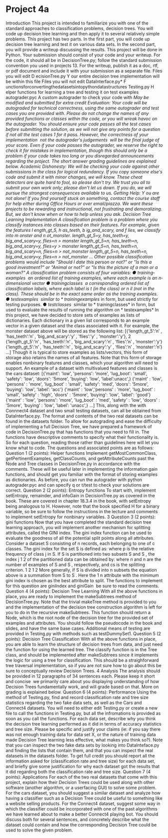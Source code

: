 # Project 4a

Introduction
This project is intended to familiarize you with one of the standard approaches to classification problems, decision trees. You will code up decision tree learning and then apply it to several relatively simple problems.
This project has two parts. In the first part, you will code up decision tree learning and test it on various data sets. In the second part, you will provide a writeup discussing the results.
This project will be done in Python. Your submission should consist of your code and your writeup. For the code, it should all be in DecisionTree.py; follow the standard submission convention you used in projects 1­3. For the writeup, publish it as a doc, rtf, or pdf document and include it with your submission as a separate file.
Files you will edit
D ecisionTree.py Y our entire decision tree implementation will be within this file Files you will not edit
DataInterface.py* F unctionsforconvertingthedatasetsintopythondatastructures Testing.py H elper functions for learning a tree and testing it on test examples autograder.pyc A custom autograder to check your code with
*May be modified and submitted for extra credit
Evaluation: Your code will be autograded for technical correctness, using the same autograder and test cases you are provided with. Please do not change the names of any provided functions or classes within the code, or you will wreak havoc on the autograder. You should ensure your code passes all the test cases before submitting the solution, as we will not give any points for a question if not all the test cases
1
 for it pass. However, the correctness of your implementation ­­ not the autograder's judgements ­­ will be the final judge of your score. Even if your code passes the autograder, we reserve the right to check it for mistakes in implementation, though this should only be a problem if your code takes too long or you disregarded announcements regarding the project. The short answer grading guidelines are explained below.
Academic Dishonesty: We will be checking your code against other submissions in the class for logical redundancy. If you copy someone else's code and submit it with minor changes, we will know. These cheat detectors are quite hard to fool, so please don't try. We trust you all to submit your own work only; please don't let us down. If you do, we will pursue the strongest consequences available to us.
Getting Help: Y ou are not alone! If you find yourself stuck on something, contact the course staff for help either during Office Hours or over email/piazza. We want these projects to be rewarding and instructional, not frustrating and demoralizing. But, we don't know when or how to help unless you ask.
Decision Tree Learning Implementation
A classification problem is a problem where you classify instances into classes based on their features. For example, given the features l ength_gt_5, h as_teeth, b ig_and_scary, and f lies, we classify into m onster and n ot_monster. 
length_gt_5=y, has_teeth=y, big_and_scary=y, flies=n ­­> monster
length_gt_5=n, has_teeth=n, big_and_scary=y, flies=y ­­> monster length_gt_5=n, has_teeth=n, big_and_scary=n, flies=n ­­> not_monster length_gt_5=n, has_teeth=n, big_and_scary=y, flies=n ­­> not_monster ...
Other possible classification problems would include "Should I date this person or not?" or "Is this a good investment?" or "Animal or not?" or "Is this the picture of a man or a woman?"
A classification problem consists of four variables:
● *training­examples* ­ an ordered list of training examples, where each example is an n­ dimensional vector
● *training­classes* ­ a corresponding ordered list of classification labels, where each label is t (in the class) or n il (not in the class). These should be in the exact same order as the training examples.
● *test­examples* ­ similar to * training­examples* in form, but used strictly for testing purposes.
● *test­classes* ­ similar to * training­classes* in form, but used to evaluate the results of running the algorithm on * test­examples*
In this project, we have decided to store sets of examples as lists of dictionaries. Each dictionary in a given list corresponds to an example vector in a given dataset and the class associated with it. For example, the monster dataset above will be stored as the following list:
[{‘length_gt_5’:’n’ , ’has_teeth’:’n’ , ’big_and_scary’:’y’ , ’flies’:’y’ , ‘monster’:’y’},
 2
 {‘length_gt_5’:’n’ , ’has_teeth’:’n’ , ’big_and_scary’:’n’ , ’flies’:’n’ , ‘monster’:’y’} {‘length_gt_5’:’n’ , ’has_teeth’:’n’ , ’big_and_scary’:’y’ , ’flies’:’n’ , ‘monster’:’n’} ...]
Though it is typical to store examples as lists/vectors, this form of storage also retains the names of all features. Note that this form of storage enables non­binary features and classes, which your algorithm will need to support. An example of a dataset with multi­valued features and classes is the cars dataset:
[{'maint': 'low', 'persons': 'more', 'lug_boot': 'small', 'safety': 'low', 'doors': '5more', 'buying': 'low', 'label’:unacc',}
{'maint' : 'low', 'persons' : 'more', 'lug_boot' : 'small', 'safety': 'med', 'doors': '5more', 'buying': 'low', 'label’: 'acc'}
{'maint' : 'low','persons' : 'more', 'lug_boot' : 'small', 'safety' : 'high', 'doors' : '5more', 'buying': 'low', 'label': 'good'}
{'maint' : 'low', 'persons': 'more', 'lug_boot' : 'med', 'safety' : 'low', 'doors' : '5more', 'buying' : 'low', 'label’: 'unacc',}
...]
This, along with the with Connnect4 dataset and two small testing datasets, can all be obtained from DataInterface.py. The format and contents of the two real datasets can be found in the datasets folder.
To allow for autograding and ease the difficulty of implementing a full Decision Tree, we have prepared a framework of code in DecisionTree.py that has functions that you need to fill in. The functions have descriptive comments to specify what their functionality is. So for each question, reading those rather than guidelines here will let you know what to code. The questions and associated points are as follows:
Question 1 (2 points): Helper functions
Implement getMostCommonClass, getPertinentExamples, getClassCounts, and getAttributeCounts past the Node and Tree classes in DecisionTree.py in accordance with the comments. These will be useful later in implementing the information gain functions, and should get you familiar with the format of storing examples as dictionaries. As before, you can run the autograder with python autograder.pyc and can specify ­q or ­t/­­test to check your solutions are correct.
Question 2 (2 points): Entropy functions
To start with, implement setEntropy, remainder, and infoGain in DecisionTree.py as covered in the book. These are covered in chapter 18.3.4 in the book, with setEntropy being analogous to H. However, note that the book specified H for a binary variable, so be sure to follow the instructions in the lecture and comments to implement setEntropy for non­binary variables.
3
 Question 3 (2 points): gini functions
Now that you have completed the standard decision tree learning approach, you will implement another mechanism for splitting attributes, called the GINI index. The gini index function can be used to evaluate the goodness of all the potential split points along all attributes. Consider a dataset S consisting of n records, each belonging to one of c classes. The gini index for the set S is defined as:
where p is the relative frequency of class j in S. If S is partitioned into two subsets S and S , the index j  1  2 
of the partitioned data can be obtained by:
where n and n are the number of examples of S and S , respectively, and cs is the splitting criterion. 1  2  1  2 
More generally, if S is divided into n subsets the equation above is a summation from S to S . Here the 1  n 
attribute with the minimum gini index is chosen as the best attribute to split.
The functions to implement for this question are giniIndex and giniGain ­ be sure to read the comments.
Question 4 (4 points): Decision Tree Learning
With all the above functions in place, you are ready to implement the makeSubtrees method of DecisionTree.py. Note that the trivial makeTree method is provided to you and the implementation of the decision tree construction algorithm is left for you to do in the recursive makeSubtrees. This function should return a Node, which is the root node of the decision tree for the provided set of examples and attributes. You should follow the pseudocode in the book and slides, and have the same base cases. Additional means of testing are provided in Testing.py with methods such as testDummySet1.
Question 5 (2 points): Decision Tree Classification
With all the above functions in place, you are able to learn the structure of decision trees from data, and just need the function for using the learned tree. The classify function is in the Tree class, and should be implemented after makeSubtrees since it implements the logic for using a tree for classification. This should be a straighforward tree traversal implementation, so if you are not sure how to go about this be sure to conceptually review Decision Trees.
  4
Analysis
The analysis should be provided in 1­2 paragraphs of 3­4 sentences each. Please keep it short and concise ­ we primarily care about you displaying understanding of how Decision Trees fundamentally work, and will grade based on that. More on grading is explained below.
Question 6 (4 points): Performance
Using the method of Testing.py, find and record classification rate and tree size statistics regarding the two fake data sets, as well as the Cars and Connect4 datasets. You will need to either edit Testing.py or create a new file to call the functions in Testing.py, but all the infromations is provided as soon as you call the functions.
For each data set, describe why you think the decision tree learning performed as it did in terms of accuracy statistics and tree size. Please be specific and justify your claims (ie: if you say there was not enough training data for data set X, or the nature of training data made Decision Tree learning less effective, what makes you think so?). Note that you can inspect the two fake data sets by looking into DataInteface.py and finding the lists that contain them, and that you can inspect the real datasets in the datasets folder. To get full credit you should report all the information asked for (classification rate and tree size) for each data set, and briefly give some justification for why each dataset got the results that it did regarding both the classification rate and tree size.
Question 7 (4 points): Applications
For each of the two real datasets that come with this project, explain how their Decision Trees could be used along with other software (another algorithm, or a user­facing GUI) to solve some problem. For the cars dataset, you should suggest a similar dataset and analyze how having a classifier such as a Decision Tree could be useful to something like a website selling products. For the Connect4 dataset, suggest some way in which the classifier could be incorporated with one of the past algorithms we have learned about to make a better Connect4 playing bot. You should discuss both for several sentences, and concretely describe what the dataset could contain and how the corresponding Decision Tree could be used to solve the given problem.
